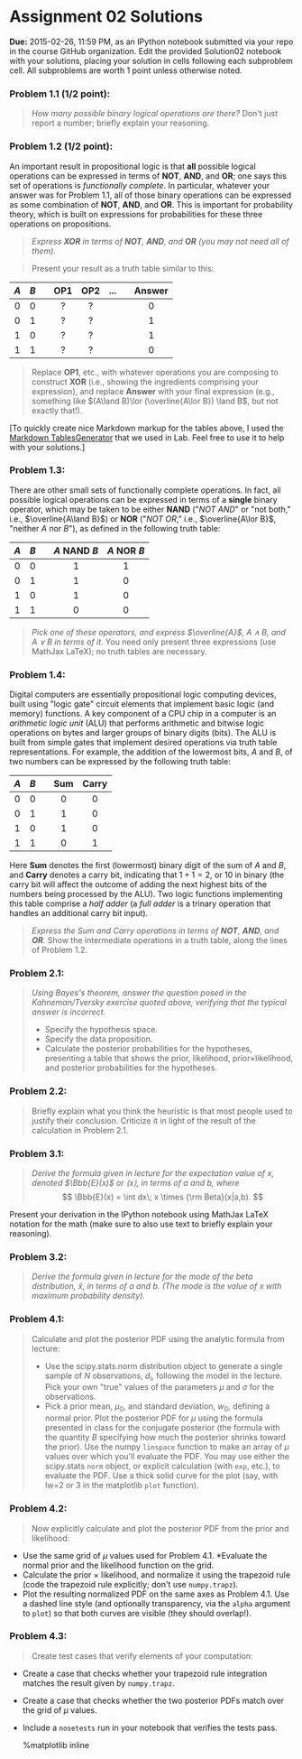 
# Assignment 02 Solutions

**Due:** 2015-02-26, 11:59 PM, as an IPython notebook submitted via your repo in
the course GitHub organization.  Edit the provided Solution02 notebook with your
solutions, placing your solution in cells following each subproblem cell.  All
subproblems are worth 1 point unless otherwise noted.

### Problem 1.1 (1/2 point):

> *How many possible binary logical operations are there?*  Don't just report a
number; briefly explain your reasoning.

### Problem 1.2 (1/2 point):

An important result in propositional logic is that **all** possible logical
operations can be expressed in terms of **NOT**, **AND**, and **OR**; one says
this set of operations is *functionally complete*.  In particular, whatever your
answer was for Problem 1.1, all of those binary operations can be expressed as
some combination of **NOT**, **AND**, and **OR**.  This is important for
probability theory, which is built on expressions for probabilities for these
three operations on propositions.

> *Express **XOR** in terms of **NOT**, **AND**, and **OR** (you may not need
all of them).*

> Present your result as a truth table similar to this:

| $A$ | $B$ |   | OP1 | OP2 | ... |   | **Answer** |
|:---:|:---:|---|:---:|:---:|:---:|---|:----------:|
| 0   | 0   |   | ?   | ?   |     |   | 0          |
| 0   | 1   |   | ?   | ?   |     |   | 1          |
| 1   | 0   |   | ?   | ?   |     |   | 1          |
| 1   | 1   |   | ?   | ?   |     |   | 0          |

> Replace **OP1**, etc., with whatever operations you are composing to construct
**XOR** (i.e., showing the ingredients comprising your expression), and replace
**Answer** with your final expression (e.g., something like $(A\land B)\lor
(\overline{A\lor B}) \land B$, but not exactly that!).

[To quickly create nice Markdown markup for the tables above, I used the
[Markdown TablesGenerator](http://www.tablesgenerator.com/markdown_tables) that
we used in Lab.  Feel free to use it to help with your solutions.]

### Problem 1.3:

There are other small sets of functionally complete operations.  In fact, all
possible logical operations can be expressed in terms of a **single** binary
operator, which may be taken to be either **NAND** ("*NOT* *AND*" or "not both,"
i.e., $\overline{A\land B}$) or **NOR** ("*NOT* *OR*," i.e., $\overline{A\lor
B}$, "neither $A$ nor $B$"), as defined in the following truth table:

| $A$ | $B$ |   | $A$ NAND $B$ | $A$ NOR $B$ |
|:---:|:---:|---|:------------:|:-----------:|
| 0   | 0   |   | 1            | 1           |
| 0   | 1   |   | 1            | 0           |
| 1   | 0   |   | 1            | 0           |
| 1   | 1   |   | 0            | 0           |

> *Pick one of these operators, and express $\overline{A}$, $A\land B$, and
$A\lor B$ in terms of it.*  You need only present three expressions (use MathJax
LaTeX); no truth tables are necessary.

### Problem 1.4:

Digital computers are essentially propositional logic computing devices, built
using "logic gate" circuit elements that implement basic logic (and memory)
functions.  A key component of a CPU chip in a computer is an *arithmetic logic
unit* (ALU) that performs arithmetic and bitwise logic operations on bytes and
larger groups of binary digits (bits).  The ALU is built from simple gates that
implement desired operations via truth table representations.  For example, the
addition of the lowermost bits, $A$ and $B$, of two numbers can be expressed by
the following truth table:

| $A$ | $B$ |   | Sum | Carry |
|:---:|:---:|---|:---:|:-----:|
| 0   | 0   |   | 0   | 0     |
| 0   | 1   |   | 1   | 0     |
| 1   | 0   |   | 1   | 0     |
| 1   | 1   |   | 0   | 1     |

Here **Sum** denotes the first (lowermost) binary digit of the sum of $A$ and
$B$, and **Carry** denotes a carry bit, indicating that $1+1=2$, or 10 in binary
(the carry bit will affect the outcome of adding the next highest bits of the
numbers being processed by the ALU).  Two logic functions implementing this
table comprise a *half adder* (a *full adder* is a trinary operation that
handles an additional carry bit input).

> *Express the Sum and Carry operations in terms of **NOT**, **AND**, and
**OR**.*  Show the intermediate operations in a truth table, along the lines of
Problem 1.2.

### Problem 2.1:

> *Using Bayes's theorem, answer the question posed in the Kahneman/Tversky
exercise quoted above, verifying that the typical answer is incorrect.*
> * Specify the hypothesis space.
> * Specify the data proposition.
> * Calculate the posterior probabilities for the hypotheses, presenting a table
that shows the prior, likelihood, prior$\times$likelihood, and posterior
probabilities for the hypotheses.

### Problem 2.2:

> Briefly explain what you think the heuristic is that most people used to
justify their conclusion.  Criticize it in light of the result of the
calculation in Problem 2.1.

### Problem 3.1:

> *Derive the formula given in lecture for the expectation value of $x$, denoted
$\Bbb{E}(x)$ or $\langle x\rangle$, in terms of $a$ and $b$, where*
$$
\Bbb{E}(x) = \int dx\; x \times {\rm Beta}(x|a,b).
$$

Present your derivation in the IPython notebook using MathJax LaTeX notation for
the math (make sure to also use text to briefly explain your reasoning).

### Problem 3.2:

> *Derive the formula given in lecture for the mode of the beta distribution,
$\hat x$, in terms of $a$ and $b$.  (The mode is the value of $x$ with maximum
probability density).*


### Problem 4.1:

> Calculate and plot the posterior PDF using the analytic formula from lecture:
> * Use the scipy.stats.norm distribution object to generate a single sample of
$N$ observations, $d_i$, following the model in the lecture.  Pick your own
"true" values of the parameters $\mu$ and $\sigma$ for the observations.
> * Pick a prior mean, $\mu_0$, and standard deviation, $w_0$, defining a normal
prior.  Plot the posterior PDF for $\mu$ using the formula presented in class
for the conjugate posterior (the formula with the quantity $B$ specifying how
much the posterior shrinks toward the prior).  Use the numpy `linspace` function
to make an array of $\mu$ values over which you'll evaluate the PDF.  You may
use either the scipy.stats `norm` object, or explicit calculation (with `exp`,
etc.), to evaluate the PDF.  Use a thick solid curve for the plot (say, with
lw=2 or 3 in the matplotlib `plot` function).

### Problem 4.2:

> Now explicitly calculate and plot the posterior PDF from the prior and
likelihood:
* Use the same grid of $\mu$ values used for Problem 4.1.
*Evaluate the normal prior and the likelihood function on the grid.
* Calculate the prior $\times$ likelihood, and normalize it using the trapezoid
rule (code the trapezoid rule explicitly; don't use `numpy.trapz`).
* Plot the resulting normalized PDF on the same axes as Problem 4.1.  Use a
dashed line style (and optionally transparency, via the `alpha` argument to
`plot`) so that both curves are visible (they should overlap!).

### Problem 4.3:

> Create test cases that verify elements of your computation:
* Create a case that checks whether your trapezoid rule integration matches the
result given by `numpy.trapz`.
* Create a case that checks whether the two posterior PDFs match over the grid
of $\mu$ values.
* Include a `nosetests` run in your notebook that verifies the tests pass.


    %matplotlib inline
